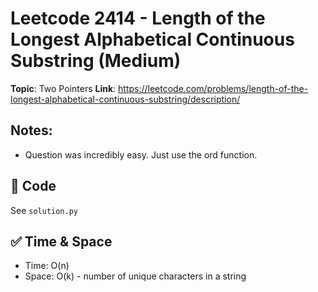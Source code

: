 # Leetcode 2414 - Length of the Longest Alphabetical Continuous Substring (Medium)

**Topic**: Two Pointers 
**Link**: https://leetcode.com/problems/length-of-the-longest-alphabetical-continuous-substring/description/

## Notes: 
 - Question was incredibly easy. Just use the ord function. 

## 🧪 Code
See `solution.py`

## ✅ Time & Space
- Time: O(n)
- Space: O(k) - number of unique characters in a string